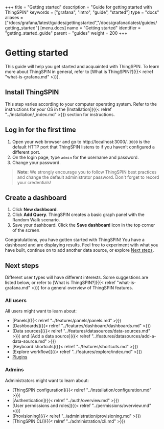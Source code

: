 +++
title = "Getting started"
description = "Guide for getting started with ThingSPIN"
keywords = ["grafana", "intro", "guide", "started"]
type = "docs"
aliases = ["/docs/grafana/latest/guides/gettingstarted","/docs/grafana/latest/guides/getting_started"]
[menu.docs]
name = "Getting started"
identifier = "getting_started_guide"
parent = "guides"
weight = 200
+++

# Getting started

This guide will help you get started and acquainted with ThingSPIN. To learn more about ThingSPIN in general, refer to [What is ThingSPIN?]({{< relref "what-is-grafana.md" >}}).

## Install ThingSPIN

This step varies according to your computer operating system. Refer to the instructions for your OS in the [Installation]({{< relref "../installation/_index.md" >}}) section for instructions.

## Log in for the first time 

1. Open your web browser and go to http://localhost:3000/. `3000` is the default HTTP port that ThingSPIN listens to if you haven’t configured a different port.
1. On the login page, type `admin` for the username and password.
1. Change your password. 

> **Note:** We strongly encourage you to follow ThingSPIN best practices and change the default administrator password. Don't forget to record your credentials!

## Create a dashboard

1. Click **New dashboard**.
1. Click **Add Query**. ThingSPIN creates a basic graph panel with the Random Walk scenario.
1. Save your dashboard. Click the **Save dashboard** icon in the top corner of the screen.

 Congratulations, you have gotten started with ThingSPIN! You have a dashboard and are displaying results. Feel free to experiment with what you have built, continue on to add another data source, or explore [Next steps](#next-steps).

## Next steps

Different user types will have different interests. Some suggestions are listed below, or refer to [What is ThingSPIN?]({{< relref "what-is-grafana.md" >}}) for a general overview of ThingSPIN features.

### All users

All users might want to learn about:

* [Panels]({{< relref "../features/panels/panels.md" >}})
* [Dashboards]({{< relref "../features/dashboard/dashboards.md" >}})
* [Data sources]({{< relref "../features/datasources/data-sources.md" >}}) and [Add a data source]({{< relref "../features/datasources/add-a-data-source.md" >}})
* [Keyboard shortcuts]({{< relref "../features/shortcuts.md" >}})
* [Explore workflow]({{< relref "../features/explore/index.md" >}})
* [Plugins](https://grafana.com/grafana/plugins?orderBy=weight&direction=asc)

### Admins

Administrators might want to learn about:

* [ThingSPIN configuration]({{< relref "../installation/configuration.md" >}})
* [Authentication]({{< relref "../auth/overview.md" >}})
* [User permissions and roles]({{< relref "../permissions/overview.md" >}})
* [Provisioning]({{< relref "../administration/provisioning.md" >}})
* [ThingSPIN CLI]({{< relref "../administration/cli.md" >}})

